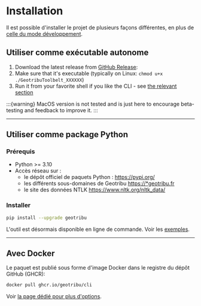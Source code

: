 # Installation

Il est possible d'installer le projet de plusieurs façons différentes, en plus de [celle du mode développement](development/setup).

## Utiliser comme exécutable autonome

1. Download the latest release from [GitHub Release](https://github.com/geotribu/cli/releases/latest):
1. Make sure that it's executable (typically on Linux: `chmod u+x ./GeotribuToolbelt_XXXXXX`)
1. Run it from your favorite shell if you like the CLI - see [the relevant section](/usage/examples)

:::{warning}
MacOS version is not tested and is just here to encourage beta-testing and feedback to improve it.
:::

----

## Utiliser comme package Python

### Prérequis

- Python >= 3.10
- Accès réseau sur :
  - le dépôt officiel de paquets Python : <https://pypi.org/>
  - les différents sous-domaines de Geotribu <https://*geotribu.fr>
  - le site des données NTLK <https://www.nltk.org/nltk_data/>

### Installer

```sh
pip install --upgrade geotribu
```

L'outil est désormais disponible en ligne de commande. Voir les [exemples](/usage/examples).

----

## Avec Docker

Le paquet est publié sous forme d'image Docker dans le registre du dépôt GitHub (GHCR):

```sh
docker pull ghcr.io/geotribu/cli
```

Voir [la page dédié pour plus d'options](https://github.com/geotribu/cli/pkgs/container/cli).
